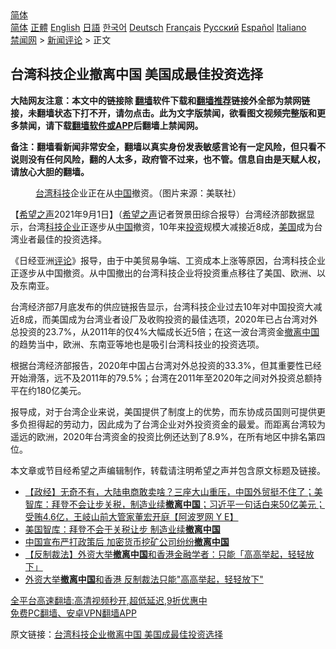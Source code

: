  <!-- 面包屑导航 --> <div class="breadcrumb"><!-- GTranslate: https://gtranslate.io/ -->  <div class="switcher notranslate">  <div class="selected">  <a href="#" onclick="return false;"> 简体</a>  </div>  <div class="option">  <a href="https://www.bannedbook.org" onclick="doGTranslate('zh-CN|zh-CN');jQuery('div.switcher div.selected a').html(jQuery(this).html());return false;" title="简体中文" class="nturl selected"> 简体</a>  <a href="https://www.bannedbook.org/zh-tw/" onclick="doGTranslate('zh-CN|zh-TW');jQuery('div.switcher div.selected a').html(jQuery(this).html());return false;" title="繁體中文" class="nturl"> 正體</a>  <a href="https://www.bannedbook.org/en/" onclick="doGTranslate('zh-CN|en');jQuery('div.switcher div.selected a').html(jQuery(this).html());return false;" title="English" class="nturl"> English</a>  <a href="https://www.bannedbook.org/ja/" onclick="doGTranslate('zh-CN|ja');jQuery('div.switcher div.selected a').html(jQuery(this).html());return false;" title="日本語" class="nturl"> 日語</a>  <a href="https://www.bannedbook.org/ko/" onclick="doGTranslate('zh-CN|ko');jQuery('div.switcher div.selected a').html(jQuery(this).html());return false;" title="한국어" class="nturl"> 한국어</a>  <a href="https://www.bannedbook.org/de/" onclick="doGTranslate('zh-CN|de');jQuery('div.switcher div.selected a').html(jQuery(this).html());return false;" title="Deutsch" class="nturl"> Deutsch</a>  <a href="https://www.bannedbook.org/fr/" onclick="doGTranslate('zh-CN|fr');jQuery('div.switcher div.selected a').html(jQuery(this).html());return false;" title="Français" class="nturl"> Français</a>  <a href="https://www.bannedbook.org/ru/" onclick="doGTranslate('zh-CN|ru');jQuery('div.switcher div.selected a').html(jQuery(this).html());return false;" title="Русский" class="nturl"> Русский</a>  <a href="https://www.bannedbook.org/es/" onclick="doGTranslate('zh-CN|es');jQuery('div.switcher div.selected a').html(jQuery(this).html());return false;" title="Español" class="nturl"> Español</a>  <a href="https://www.bannedbook.org/it/" onclick="doGTranslate('zh-CN|it');jQuery('div.switcher div.selected a').html(jQuery(this).html());return false;" title="Italiano" class="nturl"> Italiano</a>  </div>  </div>      <div class='breadcrumb-sub'><!-- Breadcrumb NavXT 6.3.0 --> <a href="https://www.bannedbook.org/" class="home">禁闻网</a> &gt; <a href="https://www.bannedbook.org/bnews/comments/" class="category">新闻评论</a> &gt; 正文</div></div><h2>台湾科技企业撤离中国 美国成最佳投资选择</h2> <p class="notice"><b>大陆网友注意：本文中的链接除 <a href="https://github.com/bannedbook/fanqiang" >翻墙</a>软件下载和<a href="https://github.com/killgcd/justmysocks/blob/master/README.md">翻墙推荐</a>链接外全部为禁网链接，未翻墙状态下打不开，请勿点击。此为文字版禁闻，欲看图文视频完整版和更多禁闻，请下载<a href="https://github.com/bannedbook/fanqiang">翻墙软件或APP</a>后翻墙上禁闻网。</p><p>备注：翻墙看新闻非常安全，翻墙以真实身份发表敏感言论有一定风险，但只看不说则没有任何风险，翻的人太多，政府管不过来，也不管。信息自由是天赋人权，请放心大胆的翻墙。</b></p>  <div class="entry"> <figure> <p><figcaption><a href="https://www.bannedbook.org/bnews/tag/%e5%8f%b0%e6%b9%be/" class="st_tag internal_tag" rel="tag" title="标签 台湾 下的日志">台湾</a><a href="https://www.bannedbook.org/bnews/tag/%E7%A7%91%E6%8A%80/" class="st_tag internal_tag" rel="tag" title="标签 科技 下的日志">科技</a>企业正在从<a href="https://www.bannedbook.org/bnews/tag/%E4%B8%AD%E5%9B%BD/" class="st_tag internal_tag" rel="tag" title="标签 中国 下的日志">中国</a>撤资。（图片来源：美联社）</figcaption></figure> <p>【<span class='wp_keywordlink_affiliate'><a href="https://www.soundofhope.org" title="希望之声" target="_blank">希望之声</a></span>2021年9月1日】（<a href="https://www.bannedbook.org/bnews/tag/%e5%b8%8c%e6%9c%9b%e4%b9%8b%e5%a3%b0/" class="st_tag internal_tag" rel="tag" title="标签 希望之声 下的日志">希望之声</a>记者贺景田综合报导）台湾经济部数据显示，台湾<a href="https://www.bannedbook.org/bnews/tag/%E7%A7%91%E6%8A%80%E4%BC%81%E4%B8%9A/" class="st_tag internal_tag" rel="tag" title="标签 科技企业 下的日志">科技企业</a>正逐步从<span class='wp_keywordlink_affiliate'><a href="https://www.bannedbook.org/" title="中国" target="_blank">中国</a></span>撤资，10年来<a href="https://www.bannedbook.org/bnews/tag/%e6%8a%95%e8%b5%84/" class="st_tag internal_tag" rel="tag" title="标签 投资 下的日志">投资</a>规模大减接近8成，<a href="https://www.bannedbook.org/bnews/tag/%e7%be%8e%e5%9b%bd/" class="st_tag internal_tag" rel="tag" title="标签 美国 下的日志">美国</a>成为台湾业者最佳的投资选择。</p> <p>《日经亚洲<span class='wp_keywordlink_affiliate'><a href="https://www.bannedbook.org/bnews/comments/" title="新闻评论" target="_blank">评论</a></span>》报导，由于中美贸易争端、工资成本上涨等原因，台湾科技企业正逐步从中国撤资。从中国撤出的台湾科技企业将投资重点移往了美国、欧洲、以及东南亚。</p>  <p>台湾经济部7月底发布的供应链报告显示，台湾科技企业过去10年对中国投资大减近8成，而美国成为台湾业者设厂及收购投资的最佳选项，2020年已占台湾对外总投资的23.7%，从2011年的仅4%大幅成长近5倍；在这一波台湾资金<a href="https://www.bannedbook.org/bnews/tag/%E6%92%A4%E7%A6%BB%E4%B8%AD%E5%9B%BD/" class="st_tag internal_tag" rel="tag" title="标签 撤离中国 下的日志">撤离中国</a>的趋势当中，欧洲、东南亚等地也是吸引台湾科技业的投资选项。</p> <p>根据台湾经济部报告，2020年中国占台湾对外总投资的33.3%，但其重要性已经开始滑落，远不及2011年的79.5%；台湾在2011年至2020年之间对外投资总额持平在约180亿美元。</p>  <p>报导成，对于台湾企业来说，美国提供了制度上的优势，而东协成员国则可提供更多负担得起的劳动力，因此成为了台湾企业对外投资资金的最爱。而距离台湾较为遥远的欧洲，2020年台湾资金的投资比例还达到了8.9%，在所有地区中排名第四位。</p> <p>本文章或节目经希望之声编辑制作，转载请注明希望之声并包含原文标题及链接。 </p>  <ul class='op-related-articles' title='相关阅读'> <li><a href='https://www.bannedbook.org/bnews/bannedvideo/20210827/1614523.html' target='_blank'>【政经】无奇不有，大陆电商敢卖啥？三座大山重压，中国外贸挺不住了；美智库：拜登不会让步关税，制造业续<b>撤离中国</b>；习近平一句话白来50亿美元；受贿4.6亿，王岐山前大管家董宏开庭【阿波罗网 Y E】</a></li> <li><a href='https://www.bannedbook.org/bnews/topimagenews/20210827/1613928.html' target='_blank'>美国智库：拜登不会于关税让步 制造业续<b>撤离中国</b></a></li> <li><a href='https://www.bannedbook.org/bnews/ssgc/20210823/1611771.html' target='_blank'>中国宣布严打政策后 加密货币挖矿公司纷纷<b>撤离中国</b></a></li> <li><a href='https://www.bannedbook.org/bnews/baitai/20210821/1610746.html' target='_blank'>【反制裁法】外资大举<b>撤离中国</b>和香港金融学者：只能「高高举起，轻轻放下」</a></li> <li><a href='https://www.bannedbook.org/bnews/baitai/20210821/1610403.html' target='_blank'>外资大举<b>撤离中国</b>和香港 反制裁法只能"高高举起，轻轻放下"</a></li> </ul> <p class="texttj"> <a href="https://github.com/bannedbook/fanqiang/wiki/V2ray%E6%9C%BA%E5%9C%BA" target="_blank">全平台高速翻墙:高清视频秒开,超低延迟,9折优惠中</a><br/> <a href="https://github.com/bannedbook/fanqiang/wiki/%E7%A6%81%E9%97%BB%E7%BD%91%E5%AE%89%E5%8D%93%E7%BF%BB%E5%A2%99%E6%96%B0%E9%97%BBAPP" target="_blank">免费PC翻墙、安卓VPN翻墙APP</a></p><p>原文链接：<a class="src_link"  href="https://www.soundofhope.org/post/540863" target="_blank">台湾科技企业撤离中国 美国成最佳投资选择</a></p> <a name='sharetosocial'></a>  <div style="margin-bottom:5px;padding-bottom:5px;clear:both"> <div id="archive-pix-1" class="banner-ads"> <!-- AuctionX Display platform tag START --> <div id="26318x728x90x621x_ADSLOT2" clicktrack="%%CLICK_URL_ESC%%"></div> <!-- AuctionX Display platform tag END --> </div> <div id="archive-pix-2" class="banner-ads"> <!-- AuctionX Display platform tag START --> <div id="26315x300x250x621x_ADSLOT2" clicktrack="%%CLICK_URL_ESC%%"></div> <!-- AuctionX Display platform tag END --> </div> </div>  <div id="archive-pix-1" class="banner-ads"> <!-- AuctionX Display platform tag START --> <div id="26318x728x90x621x_ADSLOT3" clicktrack="%%CLICK_URL_ESC%%"></div> <!-- AuctionX Display platform tag END --> </div> </div><!--END ENTRY--> 